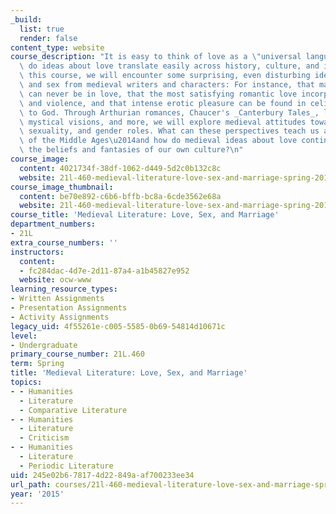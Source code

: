 ```yaml
---
_build:
  list: true
  render: false
content_type: website
course_description: "It is easy to think of love as a \"universal language\" - but\
  \ do ideas about love translate easily across history, culture, and identity? In\
  \ this course, we will encounter some surprising, even disturbing ideas about love\
  \ and sex from medieval writers and characters: For instance, that married people\
  \ can never be in love, that the most satisfying romantic love incorporates pain\
  \ and violence, and that intense erotic pleasure can be found in celibate service\
  \ to God. Through Arthurian romances, Chaucer's _Canterbury Tales_, love letters,\
  \ mystical visions, and more, we will explore medieval attitudes toward marriage,\
  \ sexuality, and gender roles. What can these perspectives teach us about the uniqueness\
  \ of the Middle Ages\u2014and how do medieval ideas about love continue to influence\
  \ the beliefs and fantasies of our own culture?\n"
course_image:
  content: 4021734f-38df-1062-d449-5d2c0b132c8c
  website: 21l-460-medieval-literature-love-sex-and-marriage-spring-2015
course_image_thumbnail:
  content: be70e892-c6b6-bffb-bc8a-6cde3562e68a
  website: 21l-460-medieval-literature-love-sex-and-marriage-spring-2015
course_title: 'Medieval Literature: Love, Sex, and Marriage'
department_numbers:
- 21L
extra_course_numbers: ''
instructors:
  content:
  - fc284dac-4d7e-2d11-87a4-a1b45827e952
  website: ocw-www
learning_resource_types:
- Written Assignments
- Presentation Assignments
- Activity Assignments
legacy_uid: 4f55261e-c005-5585-0b69-54814d10671c
level:
- Undergraduate
primary_course_number: 21L.460
term: Spring
title: 'Medieval Literature: Love, Sex, and Marriage'
topics:
- - Humanities
  - Literature
  - Comparative Literature
- - Humanities
  - Literature
  - Criticism
- - Humanities
  - Literature
  - Periodic Literature
uid: 245e02b6-7817-4d22-849a-af700233ee34
url_path: courses/21l-460-medieval-literature-love-sex-and-marriage-spring-2015
year: '2015'
---
```

